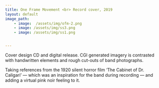 ```yaml
---
title: One Frame Movement <br> Record cover, 2019
layout: default
image_path: 
    - image:  /assets/img/ofm-2.png
    - image: /assets/img/ss3.png
    - image: /assets/img/ss1.png


---
```


Cover design CD and digital release. CGI generated imagery is contrasted with handwritten elements and rough cut-outs of band photographs.

Taking references from the 1920 silent horror film ‘The Cabinet of Dr. Caligari’ — which was an inspiration for the band during recording — and adding a virtual pink noir feeling to it.